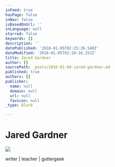 ```yaml
---
inFeed: true
hasPage: false
inNav: false
isBasedOnUrl: ''
inLanguage: null
starred: false
keywords: []
description: ''
datePublished: '2016-01-05T02:25:36.540Z'
dateModified: '2016-01-05T02:20:16.252Z'
title: Jared Gardner
author: []
sourcePath: _posts/2016-01-04-jared-gardner.md
published: true
authors: []
publisher:
  name: null
  domain: null
  url: null
  favicon: null
_type: Blurb

---
```

# Jared Gardner
![](https://s3-us-west-2.amazonaws.com/the-grid-img/p/a06a540b6adb959e1daadbc12fe6ccf24608a702.jpg)

writer | teacher | guttergeek